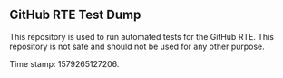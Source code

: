 ## GitHub RTE Test Dump

This repository is used to run automated tests for the GitHub RTE.
This repository is not safe and should not be used for any other purpose.

Time stamp: 1579265127206.

